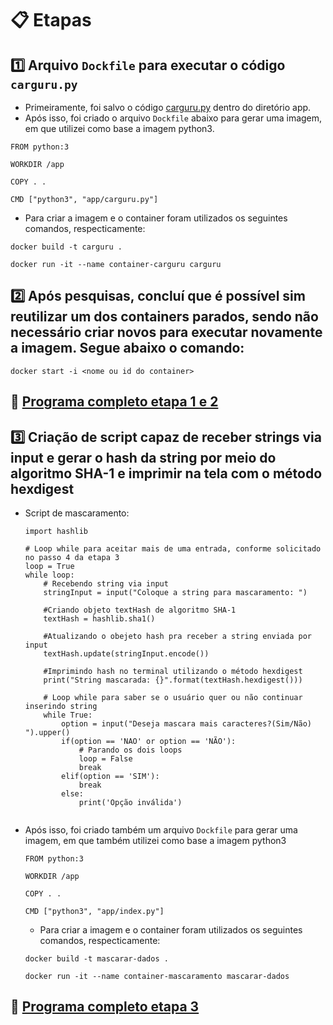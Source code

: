 # 📋 Etapas

## 1️⃣ Arquivo `Dockfile` para executar o código `carguru.py`

- Primeiramente, foi salvo o código [carguru.py](/Sprint4/Desafio/Etapa-1/app/carguru.py) dentro do diretório app.
- Após isso, foi criado o arquivo `Dockfile` abaixo para gerar uma imagem, em que utilizei como base a imagem python3.
```
FROM python:3

WORKDIR /app

COPY . .

CMD ["python3", "app/carguru.py"]
```
- Para criar a imagem e o container foram utilizados os seguintes comandos, respecticamente:
```
docker build -t carguru .
```
```
docker run -it --name container-carguru carguru
```
## 2️⃣ Após pesquisas, concluí que é possível sim reutilizar um dos containers parados, sendo não necessário criar novos para executar novamente a imagem. Segue abaixo o comando:
```
docker start -i <nome ou id do container>
```
## 🐋 [Programa completo etapa 1 e 2](/Sprint4/Desafio/Etapa-1/)
## 3️⃣ Criação de script capaz de receber strings via input e gerar o hash da string por meio do algoritmo SHA-1 e imprimir na tela com o método hexdigest
- Script de mascaramento:
    ```
    import hashlib
    
    # Loop while para aceitar mais de uma entrada, conforme solicitado no passo 4 da etapa 3
    loop = True
    while loop:
        # Recebendo string via input
        stringInput = input("Coloque a string para mascaramento: ")
    
        #Criando objeto textHash de algoritmo SHA-1
        textHash = hashlib.sha1()
    
        #Atualizando o obejeto hash pra receber a string enviada por input
        textHash.update(stringInput.encode())
    
        #Imprimindo hash no terminal utilizando o método hexdigest 
        print("String mascarada: {}".format(textHash.hexdigest()))
    
        # Loop while para saber se o usuário quer ou não continuar inserindo string
        while True:
            option = input("Deseja mascara mais caracteres?(Sim/Não) ").upper()
            if(option == 'NAO' or option == 'NÃO'):
                # Parando os dois loops
                loop = False
                break
            elif(option == 'SIM'):
                break
            else:
                print('Opção inválida')
                
    ```
- Após isso, foi criado também um arquivo `Dockfile` para gerar uma imagem, em que também utilizei como base a imagem python3
  ```
  FROM python:3

  WORKDIR /app

  COPY . .

  CMD ["python3", "app/index.py"]
  ```

  - Para criar a imagem e o container foram utilizados os seguintes comandos, respecticamente:
  ```
  docker build -t mascarar-dados .
  ```
  ```
  docker run -it --name container-mascaramento mascarar-dados
  ```
## 🐋 [Programa completo etapa 3](/Sprint4/Desafio/Etapa-3/)
